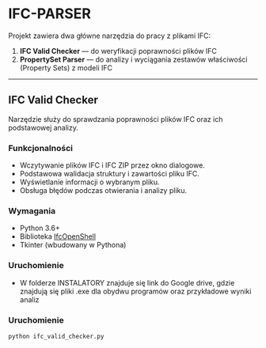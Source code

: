# IFC-PARSER

Projekt zawiera dwa główne narzędzia do pracy z plikami IFC:

1. **IFC Valid Checker** — do weryfikacji poprawności plików IFC  
2. **PropertySet Parser** — do analizy i wyciągania zestawów właściwości (Property Sets) z modeli IFC

---

## IFC Valid Checker

Narzędzie służy do sprawdzania poprawności plików IFC oraz ich podstawowej analizy.

### Funkcjonalności

- Wczytywanie plików IFC i IFC ZIP przez okno dialogowe.
- Podstawowa walidacja struktury i zawartości pliku IFC.
- Wyświetlanie informacji o wybranym pliku.
- Obsługa błędów podczas otwierania i analizy pliku.

### Wymagania

- Python 3.6+
- Biblioteka [IfcOpenShell](https://github.com/IfcOpenShell/IfcOpenShell)
- Tkinter (wbudowany w Pythona)

### Uruchomienie
- W folderze INSTALATORY znajduje się link do Google drive, gdzie znajdują się pliki .exe dla obydwu programów oraz przykładowe wyniki analiz

### Uruchomienie

```bash
python ifc_valid_checker.py




